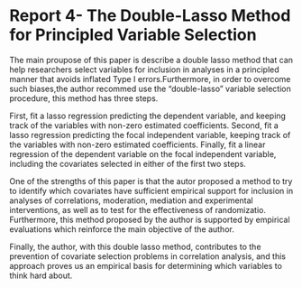 # Report 4- The Double-Lasso Method for Principled Variable Selection

The main proupose of this paper is describe a double lasso method that can help researchers select variables for inclusion in analyses in a principled manner that avoids inflated Type I errors.Furthermore, in order to overcome such biases,the author recommed use the “double-lasso” variable selection procedure, this method has three steps.

First, fit a lasso regression predicting the dependent variable, and keeping track of the variables with non-zero estimated coefficients. Second, fit a lasso regression predicting the focal independent variable, keeping track of the variables with non-zero estimated coefficients.
Finally, fit a linear regression of the dependent variable on the focal independent variable, including the covariates selected in either of the first two steps.

One of the strengths of this paper is that the autor proposed a method to try to identify which covariates have sufficient empirical support for inclusion in  analyses of correlations, moderation, mediation and experimental interventions, as well as to test for the effectiveness of randomizatio. Furthermore, this method proposed by the author is supported by empirical evaluations which reinforce the main objective of the author.

Finally, the author, with this double lasso method, contributes to the prevention of covariate selection problems in correlation analysis, and this approach proves us an empirical basis for determining which variables to think hard about.